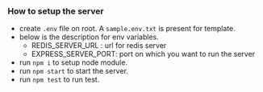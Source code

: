 ### How to setup the server
* create `.env` file on root. A `sample.env.txt` is present for template.
* below is the description for env variables.
    * REDIS_SERVER_URL : url for redis server
    * EXPRESS_SERVER_PORT: port on which you want to run the server
* run `npm i` to setup node module.
* run `npm start` to start the server.
* run `npm test` to run test.
